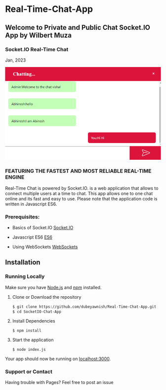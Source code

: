 # Real-Time-Chat-App
## Welcome to Private and Public Chat Socket.IO App by Wilbert Muza ##

### Socket.IO Real-Time Chat  ### 
   Jan, 2023 

![picture alt](https://github.com/dubeyawnish/Real-Time-Chat-App/blob/main/frontend/src/images/Screenshot%20(43).png "Chat")
   
### FEATURING THE FASTEST AND MOST RELIABLE REAL-TIME ENGINE ###
Real-Time Chat is powered by Socket.IO. is a web application that allows to connect multiple users at a time to chat.
This app allows one to one chat online and its fast and easy to use. Please note that the application code is written in Javascript ES6.


### Prerequisites: ###
  
  * Basics of Socket.IO [Socket.IO](https://socket.io/)

  * Javascript ES6 [ES6](https://www.udacity.com/course/es6-javascript-improved--ud356)
   
  * Using WebSockets [WebSockets](https://developer.mozilla.org/en-US/docs/Web/API/WebSockets_API/Writing_WebSocket_client_applications)

## Installation<a name="installation"></a>
### Running Locally
Make sure you have [Node.js](https://nodejs.org/) and [npm](https://www.npmjs.com/) installed.

1. Clone or Download the repository

	```
	$ git clone https://github.com/dubeyawnish/Real-Time-Chat-App.git
	$ cd SocketIO-Chat-App
	```
2. Install Dependencies

	```
	$ npm install
	```
3. Start the application

	```
	$ node index.js
	```
Your app should now be running on [localhost:3000](http://localhost:3000/).

  
### Support or Contact ###

Having trouble with Pages? Feel free to post an issue
